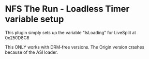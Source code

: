 # NFS The Run - Loadless Timer variable setup

This plugin simply sets up the variable "IsLoading" for LiveSplit at 0x250D8C8

This ONLY works with DRM-free versions. The Origin version crashes because of the ASI loader.